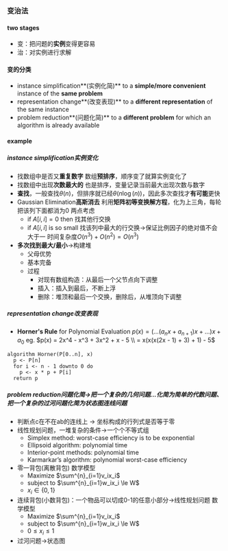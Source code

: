 ### 变治法
#### two stages
- 变：把问题的**实例**变得更容易
- 治：对实例进行求解
#### 变的分类
- instance simplification**(实例化简)**
to a **simple/more convenient** instance of the **same problem**
- representation change**(改变表现)**
to a **different representation** of the same instance
- problem reduction**(问题化简)**
to a **different problem** for which an algorithm is already available
#### example 
##### instance simplification实例变化
  - 找数组中是否又**重复数字**
  数组**预排序**，顺序变了就算实例变化了
  - 找数组中出现**次数最大的**
  也是排序，变量记录当前最大出现次数与数字
  - **查找**，一般查找$\theta(n)$，但排序就已经$\theta(n\log(n))$，因此多次查找才**有可能**更快
  - Gaussian Elimination**高斯消去**
  利用**矩阵初等变换解方程**，化为上三角，每轮把该列下面都消为0
  两点考虑
    - if $A[i, i] = 0$ then 找其他行交换
    - if $A[i, i]$ is so small 找该列中最大的行交换->保证比例因子的绝对值不会大于一
  时间复杂度$O(n^3) + O(n^2) = O(n^3)$
  - **多次找到最大/最小**->构建堆
    - 父母优势
    - 基本完备
    - 过程
      - 对现有数组构造：从最后一个父节点向下调整
      - 插入：插入到最后，不断上浮
      - 删除：堆顶和最后一个交换，删除后，从堆顶向下调整
##### representation change改变表现
  - **Horner's Rule** for Polynomial Evaluation
  $p(x) = (...(a_nx+a_{n+1})x + ...)x + a_0$
  eg. $p(x) = 2x^4 - x^3 + 3x^2 + x - 5 \\
    = x(x(x(2x - 1) + 3) + 1) - 5$
  ```
  algorithm Horner(P[0..n], x)
    p <- P[n]
    for i <- n - 1 downto 0 do
      p <- x * p + P[i]
    return p
  ```
##### problem reduction问题化简->把一个复杂的几何问题...化简为简单的代数问题、把一个复杂的过河问题化简为状态图连线问题
  - 判断点c在不在ab的连线上 -> 坐标构成的行列式是否等于零
  - 线性规划问题，一堆复杂的条件->一个个不等式组
    - Simplex method: worst-case efficiency is to be exponential
    - Ellipsoid algorithm: polynomial time
    - Interior-point methods: polynomial time
    - Karmarkar’s algorithm: polynomial worst-case efficiency
  - 零一背包(离散背包)
    数学模型
      - Maximize $\sum^{n}_{i=1}v_ix_i$
      - subject to $\sum^{n}_{i=1}w_ix_i \le W$
      - $x_i \in \{0, 1\}$
  - 连续背包(小数背包)：一个物品可以切成0-1的任意小部分->线性规划问题
    数学模型
      - Maximize $\sum^{n}_{i=1}v_ix_i$
      - subject to $\sum^{n}_{i=1}w_ix_i \le W$
      - $0 \le x_i \le 1$
  - 过河问题->状态图